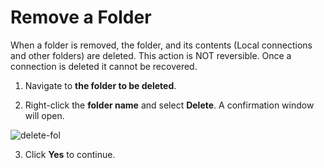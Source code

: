 # Remove a Folder

When a folder is removed, the folder, and its contents (Local connections and other folders) are deleted. This action is NOT reversible. Once a connection is deleted it cannot be recovered.

1. Navigate to **the folder to be deleted**.

2. Right-click the **folder name** and select **Delete**. A confirmation window will open.  

![delete-fol](\images\delete-fol.png)

3. Click **Yes** to continue.  